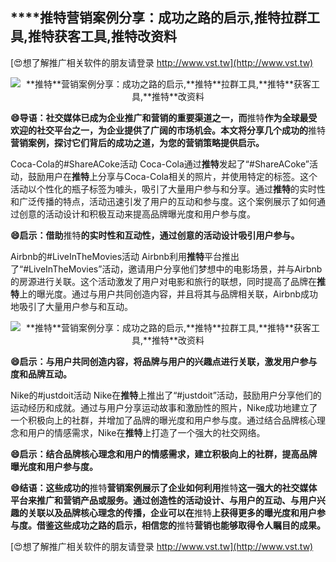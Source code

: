 ## ****推特**营销案例分享：成功之路的启示,**推特**拉群工具,**推特**获客工具,**推特**改资料**

[😍想了解推广相关软件的朋友请登录 http://www.vst.tw](http://www.vst.tw)

 <center><img src="https://vst.tw/MP4/tuiguang/png/4.png" alt="**推特**营销案例分享：成功之路的启示,**推特**拉群工具,**推特**获客工具,**推特**改资料"></center>

**😄导语：社交媒体已成为企业推广和营销的重要渠道之一，而**推特**作为全球最受欢迎的社交平台之一，为企业提供了广阔的市场机会。本文将分享几个成功的**推特**营销案例，探讨它们背后的成功之道，为您的营销策略提供启示。**

Coca-Cola的#ShareACoke活动 Coca-Cola通过**推特**发起了“#ShareACoke”活动，鼓励用户在**推特**上分享与Coca-Cola相关的照片，并使用特定的标签。这个活动以个性化的瓶子标签为噱头，吸引了大量用户参与和分享。通过**推特**的实时性和广泛传播的特点，活动迅速引发了用户的互动和参与度。这个案例展示了如何通过创意的活动设计和积极互动来提高品牌曝光度和用户参与度。

**😄启示：借助**推特**的实时性和互动性，通过创意的活动设计吸引用户参与。**

Airbnb的#LiveInTheMovies活动 Airbnb利用**推特**平台推出了“#LiveInTheMovies”活动，邀请用户分享他们梦想中的电影场景，并与Airbnb的房源进行关联。这个活动激发了用户对电影和旅行的联想，同时提高了品牌在**推特**上的曝光度。通过与用户共同创造内容，并且将其与品牌相关联，Airbnb成功地吸引了大量用户参与和互动。

 <center><img src="https://vst.tw/MP4/tuiguang/png/1.png" alt="**推特**营销案例分享：成功之路的启示,**推特**拉群工具,**推特**获客工具,**推特**改资料"></center>

**😄启示：与用户共同创造内容，将品牌与用户的兴趣点进行关联，激发用户参与度和品牌互动。**

Nike的#justdoit活动 Nike在**推特**上推出了“#justdoit”活动，鼓励用户分享他们的运动经历和成就。通过与用户分享运动故事和激励性的照片，Nike成功地建立了一个积极向上的社群，并增加了品牌的曝光度和用户参与度。通过结合品牌核心理念和用户的情感需求，Nike在**推特**上打造了一个强大的社交网络。

**😄启示：结合品牌核心理念和用户的情感需求，建立积极向上的社群，提高品牌曝光度和用户参与度。**

**😄结语：这些成功的**推特**营销案例展示了企业如何利用**推特**这一强大的社交媒体平台来推广和营销产品或服务。通过创造性的活动设计、与用户的互动、与用户兴趣的关联以及品牌核心理念的传播，企业可以在**推特**上获得更多的曝光度和用户参与度。借鉴这些成功之路的启示，相信您的**推特**营销也能够取得令人瞩目的成果。**

[😍想了解推广相关软件的朋友请登录 http://www.vst.tw](http://www.vst.tw)



